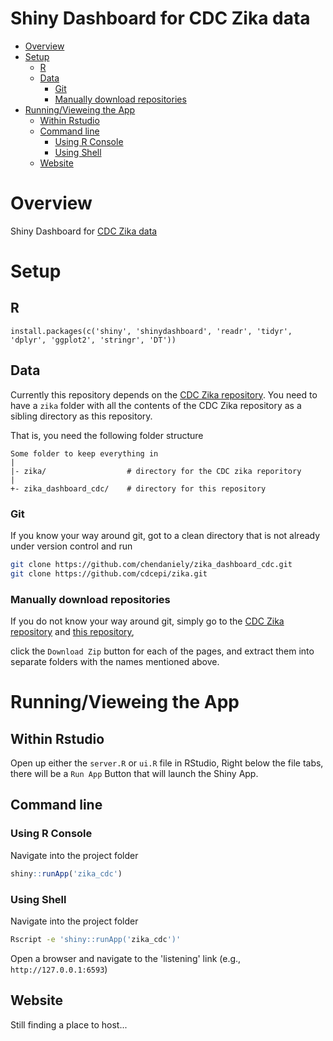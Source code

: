 Shiny Dashboard for CDC Zika data
================

-   [Overview](#overview)
-   [Setup](#setup)
    -   [R](#r)
    -   [Data](#data)
        -   [Git](#git)
        -   [Manually download repositories](#manually-download-repositories)
-   [Running/Vieweing the App](#runningvieweing-the-app)
    -   [Within Rstudio](#within-rstudio)
    -   [Command line](#command-line)
        -   [Using R Console](#using-r-console)
        -   [Using Shell](#using-shell)
    -   [Website](#website)

Overview
========

Shiny Dashboard for [CDC Zika data](https://github.com/cdcepi/zika)

Setup
=====

R
-

`install.packages(c('shiny', 'shinydashboard', 'readr', 'tidyr', 'dplyr', 'ggplot2', 'stringr', 'DT'))`

Data
----

Currently this repository depends on the [CDC Zika repository](https://github.com/cdcepi/zika). You need to have a `zika` folder with all the contents of the CDC Zika repository as a sibling directory as this repository.

That is, you need the following folder structure

    Some folder to keep everything in
    |
    |- zika/                  # directory for the CDC zika reporitory
    |
    +- zika_dashboard_cdc/    # directory for this repository

### Git

If you know your way around git, got to a clean directory that is not already under version control and run

``` bash
git clone https://github.com/chendaniely/zika_dashboard_cdc.git
git clone https://github.com/cdcepi/zika.git
```

### Manually download repositories

If you do not know your way around git, simply go to the [CDC Zika repository](https://github.com/cdcepi/zika) and [this repository](https://github.com/chendaniely/zika_dashboard_cdc),

click the `Download Zip` button for each of the pages, and extract them into separate folders with the names mentioned above.

Running/Vieweing the App
========================

Within Rstudio
--------------

Open up either the `server.R` or `ui.R` file in RStudio, Right below the file tabs, there will be a `Run App` Button that will launch the Shiny App.

Command line
------------

### Using R Console

Navigate into the project folder

``` r
shiny::runApp('zika_cdc')
```

### Using Shell

Navigate into the project folder

``` bash
Rscript -e 'shiny::runApp('zika_cdc')'
```

Open a browser and navigate to the 'listening' link (e.g., `http://127.0.0.1:6593`)

Website
-------

Still finding a place to host...
